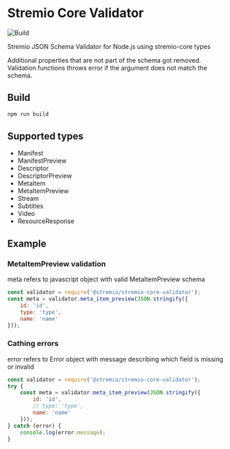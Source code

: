 # Stremio Core Validator

![Build](https://github.com/stremio/stremio-core-validator/workflows/Build/badge.svg)

Stremio JSON Schema Validator for Node.js using stremio-core types

Additional properties that are not part of the schema got removed. Validation functions throws error if the argument does not match the schema.

## Build

```bash
npm run build
```

## Supported types

- Manifest
- ManifestPreview
- Descriptor
- DescriptorPreview
- MetaItem
- MetaItemPreview
- Stream
- Subtitles
- Video
- ResourceResponse

## Example

### MetaItemPreview validation

meta refers to javascript object with valid MetaItemPreview schema

```javascript
const validator = require('@stremio/stremio-core-validator');
const meta = validator.meta_item_preview(JSON.stringify({
    id: 'id',
    type: 'type',
    name: 'name'
}));
```

### Cathing errors

error refers to Error object with message describing which field is missing or invalid

```javascript
const validator = require('@stremio/stremio-core-validator');
try {
    const meta = validator.meta_item_preview(JSON.stringify({
        id: 'id',
        // type: 'type',
        name: 'name'
    }));
} catch (error) {
    console.log(error.message);
}
```
